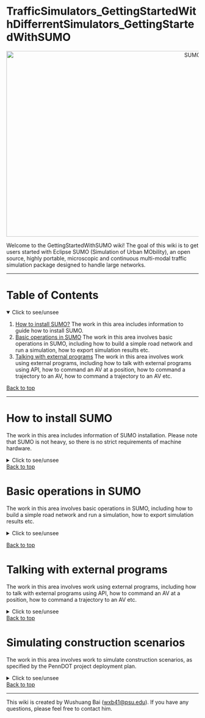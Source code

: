 # TrafficSimulators_GettingStartedWithDifferrentSimulators_GettingStartedWithSUMO


<p align="center">
<img src="https://github.com/ivsg-psu/TrafficSimulators_GettingStartedWithDifferrentSimulators_GettingStartedWithSUMO/blob/main/Documents/Images/SUMODemo2.png" alt="SUMO" width="960" height="486">
</p>
Welcome to the GettingStartedWithSUMO wiki! The goal of this wiki is to get users started with Eclipse SUMO (Simulation of Urban MObility), an open source, highly portable, microscopic and continuous multi-modal traffic simulation package designed to handle large networks.

***

<!-- TABLE OF CONTENTS -->
# Table of Contents
<details open>
  <summary> Click to see/unsee </summary>
  <ol>
    <li>
        <a href="#how-to-install-sumo">How to install SUMO?</a>
        The work in this area includes information to guide how to install SUMO. 
    </li>
    <li>
        <a href="#basic-operations-in-sumo">Basic operations in SUMO</a> 
        The work in this area involves basic operations in SUMO, including how to build a simple road network and run a simulation, how to export simulation results etc.
    </li>
    <li>
        <a href="#talking-with-external-programs">Talking with external programs</a>
        The work in this area involves work using external programs, including how to talk with external programs using API, how to command an AV at a position, how to command a trajectory to an AV, how to command a trajectory to an AV etc. 
    </li>    
  </ol>
</details>

<a href="#table-of-contents">Back to top</a>

***
# How to install SUMO
The work in this area includes information of SUMO installation. Please note that SUMO is not heavy, so there is no strict requirements of machine hardware.
<details closed> 
  <summary> Click to see/unsee </summary>
  <ul>
    <li>
      <a href="https://sumo.dlr.de/docs/Downloads.php">
      How to install SUMO
      </a>
      <br>
      This wiki page presents the information of SUMO installation.
    </li>
  </ul>
</details>
<a href="#table-of-contents">Back to top</a>

# Basic operations in SUMO
The work in this area involves basic operations in SUMO, including how to build a simple road network and run a simulation, how to export simulation results etc.
<details closed> 
  <summary> Click to see/unsee </summary>
  <ul>
    <li>
      <a href="https://sumo.dlr.de/docs/Tutorials/Hello_World.html">
      Building a simple road network
      </a>
      <br>
      This is the link instructing how to build a road network in SUMO and run the simulation. This is well described in SUMO official tutorial so it is referenced. 
    </li>
    <li>
      <a href="https://github.com/ivsg-psu/TrafficSimulators_GettingStartedWithDifferrentSimulators_GettingStartedWithSUMO/blob/main/Documents/How%20to%20export%20SUMO%20simulation%20results.pptx">
      How to export SUMO simulation results. 
      </a>
      <br>
      This wiki page presents the work instructing how to export SUMO simulation results. 
    </li>
  </ul>
</details>

<a href="#table-of-contents">Back to top</a>

# Talking with external programs
The work in this area involves work using external programs, including how to talk with external programs using API, how to command an AV at a position, how to command a trajectory to an AV etc.
<details closed> 
  <summary> Click to see/unsee </summary>
  <ul>
    <li>
      <a href="https://github.com/ivsg-psu/TrafficSimulators_GettingStartedWithDifferrentSimulators_GettingStartedWithSUMO/blob/main/Documents/How%20to%20talk%20to%20SUMO%20through%20python%20API.pptx">
    How to talk with external programs using API
      </a>
      <br>
    The work in this area involves information to guide how to talk with external programs using API
    </li>
    <li>
      <a href="https://github.com/ivsg-psu/TrafficSimulators_GettingStartedWithDifferrentSimulators_GettingStartedWithSUMO/blob/main/Documents/How%20to%20command%20an%20AV%20at%20a%20position.pptx">
    How to command an AV at a position
      </a>
      <br>
    The work in this area involves information to guide how to command an AV at a position
    </li>  
    <li>
      <a href="https://github.com/ivsg-psu/TrafficSimulators_GettingStartedWithDifferrentSimulators_GettingStartedWithSUMO/blob/main/Documents/How%20to%20command%20a%20trajectory%20to%20an%20AV.pptx">
    How to command a trajectory to an AV
      </a>
      <br>
    The work in this area involves information to guide how to command a trajectory to an AV
    </li>     
  </ul>
</details>
<a href="#table-of-contents">Back to top</a>

# Simulating construction scenarios
The work in this area involves work to simulate construction scenarios, as specified by the PennDOT project deployment plan. 
<details closed> 
  <summary> Click to see/unsee </summary>
  <ul>
    <li>
      <a href="https://github.com/ivsg-psu/TrafficSimulators_GettingStartedWithDifferrentSimulators_GettingStartedWithSUMO/blob/main/Documents/How%20to%20talk%20to%20SUMO%20through%20python%20API.pptx">
    Simulating a traffic flow on Penn State test track. 
      </a>
      <br>
    The work in this area involves information to guide how to simulate a traffic flow on Penn State test track. 
    </li>
   
  </ul>
</details>
<a href="#table-of-contents">Back to top</a>

---
This wiki is created by Wushuang Bai (wxb41@psu.edu). If you have any questions, please feel free to contact him. 


